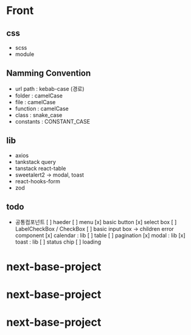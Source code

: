 # Front

## css

- scss
- module

## Namming Convention

- url path : kebab-case (경로)
- folder : camelCase
- file : camelCase
- function : camelCase
- class : snake_case
- constants : CONSTANT_CASE

## lib

- axios
- tankstack query
- tanstack react-table
- sweetalert2 -> modal, toast
- react-hooks-form
- zod

## todo

- 공통컴포넌트
  [ ] haeder
  [ ] menu
  [x] basic button
  [x] select box
  [ ] LabelCheckBox / CheckBox
  [ ] basic input box -> children error component
  [x] calendar : lib
  [ ] table
  [ ] pagination
  [x] modal : lib
  [x] toast : lib
  [ ] status chip
  [ ] loading
# next-base-project
# next-base-project
# next-base-project
